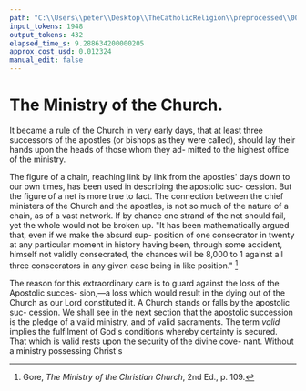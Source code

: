 ```yaml
---
path: "C:\\Users\\peter\\Desktop\\TheCatholicReligion\\preprocessed\\00044.jpg"
input_tokens: 1948
output_tokens: 432
elapsed_time_s: 9.288634200000205
approx_cost_usd: 0.012324
manual_edit: false
---
```

# The Ministry of the Church.

It became a rule of the Church in very early
days, that at least three successors of the apostles
(or bishops as they were called), should lay their
hands upon the heads of those whom they ad-
mitted to the highest office of the ministry.

The figure of a chain, reaching link by link
from the apostles' days down to our own times,
has been used in describing the apostolic suc-
cession. But the figure of a net is more true
to fact. The connection between the chief
ministers of the Church and the apostles, is
not so much of the nature of a chain, as of
a vast network. If by chance one strand of
the net should fail, yet the whole would not
be broken up. "It has been mathematically
argued that, even if we make the absurd sup-
position of one consecrator in twenty at any
particular moment in history having been,
through some accident, himself not validly
consecrated, the chances will be 8,000 to 1
against all three consecrators in any given case
being in like position." [^1]

The reason for this extraordinary care is to
guard against the loss of the Apostolic succes-
sion,—a loss which would result in the dying
out of the Church as our Lord constituted it.
A Church stands or falls by the apostolic suc-
cession. We shall see in the next section that
the apostolic succession is the pledge of a valid
ministry, and of valid sacraments. The term
*valid* implies the fulfilment of God's conditions
whereby certainty is secured. That which is
valid rests upon the security of the divine cove-
nant. Without a ministry possessing Christ's

[^1]: Gore, *The Ministry of the Christian Church*, 2nd Ed.,
p. 109.